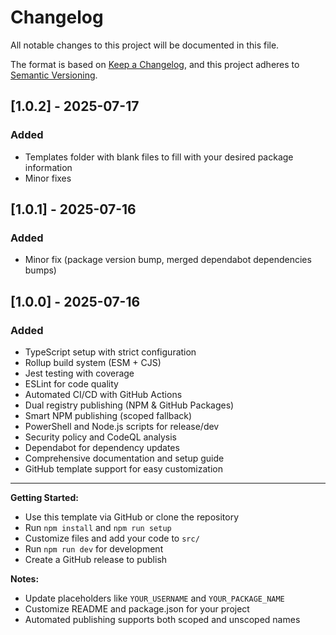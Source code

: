 # Changelog

All notable changes to this project will be documented in this file.

The format is based on [Keep a Changelog](https://keepachangelog.com/en/1.0.0/),
and this project adheres to [Semantic Versioning](https://semver.org/spec/v2.0.0.html).

## [1.0.2] - 2025-07-17

### Added
- Templates folder with blank files to fill with your desired package information
- Minor fixes

## [1.0.1] - 2025-07-16

### Added
- Minor fix (package version bump, merged dependabot dependencies bumps)

## [1.0.0] - 2025-07-16

### Added
- TypeScript setup with strict configuration
- Rollup build system (ESM + CJS)
- Jest testing with coverage
- ESLint for code quality
- Automated CI/CD with GitHub Actions
- Dual registry publishing (NPM & GitHub Packages)
- Smart NPM publishing (scoped fallback)
- PowerShell and Node.js scripts for release/dev
- Security policy and CodeQL analysis
- Dependabot for dependency updates
- Comprehensive documentation and setup guide
- GitHub template support for easy customization

---

**Getting Started:**
- Use this template via GitHub or clone the repository
- Run `npm install` and `npm run setup`
- Customize files and add your code to `src/`
- Run `npm run dev` for development
- Create a GitHub release to publish

**Notes:**
- Update placeholders like `YOUR_USERNAME` and `YOUR_PACKAGE_NAME`
- Customize README and package.json for your project
- Automated publishing supports both scoped and unscoped names

